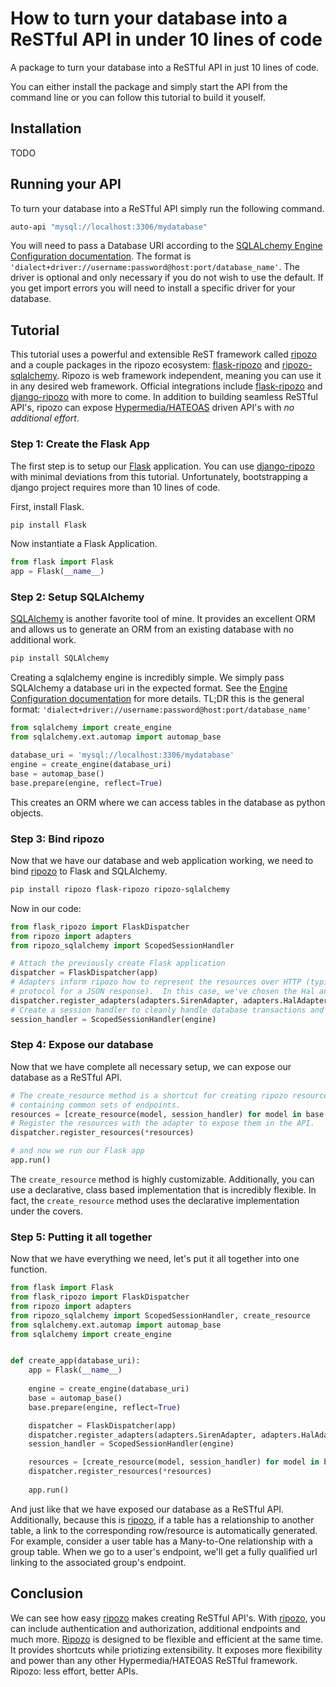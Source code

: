 # How to turn your database into a ReSTful API in under 10 lines of code

A package to turn your database into a ReSTful API in just 10 lines of code.

You can either install the package and simply start the API from the
command line or you can follow this tutorial to build it youself.

## Installation

TODO

## Running your API

To turn your database into a ReSTful API simply run the following command.

```bash
auto-api "mysql://localhost:3306/mydatabase"
```

You will need to pass a Database URI according to the 
[SQLALchemy Engine Configuration documentation](http://docs.sqlalchemy.org/en/rel_1_0/core/engines.html).
The format is `'dialect+driver://username:password@host:port/database_name'`.
The driver is optional and only necessary if you do not wish to use the default.  If you get import errors
you will need to install a specific driver for your database.

## Tutorial

This tutorial uses a powerful and extensible ReST framework called
[ripozo](https://github.com/vertical-knowledge/ripozo) and a couple
packages in the ripozo ecosystem: [flask-ripozo](https://github.com/vertical-knowledge/flask-ripozo)
and [ripozo-sqlalchemy](https://github.com/vertical-knowledge/ripozo-sqlalchemy).  Ripozo
is web framework independent, meaning you can use it in any desired web framework.
Official integrations include [flask-ripozo](https://github.com/vertical-knowledge/flask-ripozo)
and [django-ripozo](https://github.com/vertical-knowledge/django-ripozo) with more to come.
In addition to building seamless ReSTful API's, ripozo can expose [Hypermedia/HATEOAS](http://roy.gbiv.com/untangled/2008/rest-apis-must-be-hypertext-driven)
driven API's with *no additional effort*.

### Step 1: Create the Flask App

The first step is to setup our [Flask](https://github.com/mitsuhiko/flask) application.
You can use [django-ripozo](https://github.com/vertical-knowledge/django-ripozo) 
with minimal deviations from this tutorial.
Unfortunately, bootstrapping a django project requires more than 10 lines of code.

First, install Flask.

```bash
pip install Flask
```

Now instantiate a Flask Application.

```python
from flask import Flask
app = Flask(__name__)
```

### Step 2: Setup SQLAlchemy

[SQLAlchemy](http://www.sqlalchemy.org/) is another favorite tool of mine.  It provides
an excellent ORM and allows us to generate an ORM from an existing database
with no additional work.

```bash
pip install SQLAlchemy
```

Creating a sqlalchemy engine is incredibly simple.  We simply
pass SQLAlchemy a database uri in the expected format.  See
the [Engine Configuration documentation](http://docs.sqlalchemy.org/en/rel_1_0/core/engines.html)
for more details. TL;DR this is the general format: 
`'dialect+driver://username:password@host:port/database_name'`

```python
from sqlalchemy import create_engine
from sqlalchemy.ext.automap import automap_base

database_uri = 'mysql://localhost:3306/mydatabase'
engine = create_engine(database_uri)
base = automap_base()
base.prepare(engine, reflect=True)
```

This creates an ORM where we can access tables in the database
as python objects.

### Step 3: Bind ripozo

Now that we have our database and web application working, we need to bind 
[ripozo](https://github.com/vertical-knowledge/ripozo) to Flask and SQLAlchemy.

```bash
pip install ripozo flask-ripozo ripozo-sqlalchemy
```

Now in our code:

```python
from flask_ripozo import FlaskDispatcher
from ripozo import adapters
from ripozo_sqlalchemy import ScopedSessionHandler

# Attach the previously create Flask application
dispatcher = FlaskDispatcher(app)
# Adapters inform ripozo how to represent the resources over HTTP (typically a
# protocol for a JSON response).  In this case, we've chosen the Hal and SIREN protocols.
dispatcher.register_adapters(adapters.SirenAdapter, adapters.HalAdapter)
# Create a session handler to cleanly handle database transactions and cleanup
session_handler = ScopedSessionHandler(engine)
```

### Step 4: Expose our database

Now that we have complete all necessary setup, we can
expose our database as a ReSTful API.

```python
# The create_resource method is a shortcut for creating ripozo resources 
# containing common sets of endpoints.
resources = [create_resource(model, session_handler) for model in base.classes]
# Register the resources with the adapter to expose them in the API.
dispatcher.register_resources(*resources)

# and now we run our Flask app
app.run()
```

The ``create_resource`` method is highly customizable.  Additionally, you can use a
declarative, class based implementation that is incredibly flexible.  In fact,
the ``create_resource`` method uses the declarative implementation under the covers.

### Step 5: Putting it all together

Now that we have everything we need, let's put it all together
into one function.

```python
from flask import Flask
from flask_ripozo import FlaskDispatcher
from ripozo import adapters
from ripozo_sqlalchemy import ScopedSessionHandler, create_resource
from sqlalchemy.ext.automap import automap_base
from sqlalchemy import create_engine


def create_app(database_uri):
    app = Flask(__name__)
    
    engine = create_engine(database_uri)
    base = automap_base()
    base.prepare(engine, reflect=True)

    dispatcher = FlaskDispatcher(app)
    dispatcher.register_adapters(adapters.SirenAdapter, adapters.HalAdapter)
    session_handler = ScopedSessionHandler(engine)

    resources = [create_resource(model, session_handler) for model in base.classes]
    dispatcher.register_resources(*resources)
    
    app.run()
```

And just like that we have exposed our database as a ReSTful API.  Additionally,
because this is [ripozo](https://github.com/vertical-knowledge/ripozo), if a table
has a relationship to another table, a link to the corresponding row/resource is 
automatically generated.  For example, consider a user table has a Many-to-One relationship with a group table.
When we go to a user's endpoint, we'll get a fully qualified url linking to the associated group's endpoint.


## Conclusion

We can see how easy [ripozo](https://github.com/vertical-knowledge/ripozo) makes
creating ReSTful API's.  With [ripozo](https://github.com/vertical-knowledge/ripozo),
you can include authentication and authorization, additional endpoints and much more.
[Ripozo](https://github.com/vertical-knowledge/ripozo) is designed to be flexible and 
efficient at the same time.  It provides shortcuts
while priotizing extensibility.  It exposes more flexibility and power than 
any other Hypermedia/HATEOAS ReSTful framework.  Ripozo: less effort, better APIs. 

